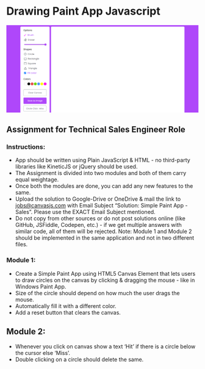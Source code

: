 # Drawing Paint App Javascript
<img src="Screenshot%202024-03-10%20193803.png" />
<br>

## Assignment for Technical Sales Engineer Role<br>

### Instructions:
- App should be written using Plain JavaScript & HTML - no third-party libraries like KineticJS or jQuery should be used.
- The Assignment is divided into two modules and both of them carry equal weightage. 
- Once both the modules are done, you can add any new features to the same.
- Upload the solution to Google-Drive or OneDrive & mail the link to jobs@canvasjs.com with Email Subject “Solution: Simple Paint App - Sales”. Please use the EXACT Email Subject mentioned.
- Do not copy from other sources or do not post solutions online (like GitHub, JSFiddle, Codepen, etc.) - if we get multiple answers with similar code, all of them will be rejected.
Note:
Module 1 and Module 2 should be implemented in the same application and not in two different files.

### Module 1: 
- Create a Simple Paint App using HTML5 Canvas Element that lets users to draw circles on the canvas by clicking & dragging the mouse - like in Windows Paint App.
- Size of the circle should depend on how much the user drags the mouse.
- Automatically fill it with a different color.
- Add a reset button that clears the canvas.

## Module 2:
- Whenever you click on canvas show a text ‘Hit’ if there is a circle below the cursor else ‘Miss’.
- Double clicking on a circle should delete the same.

